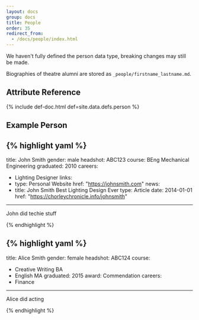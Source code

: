 ```yaml
---
layout: docs
group: docs
title: People
order: 35
redirect_from:
  - /docs/people/index.html
---
```


<div class="box-warning">
  <i class="fa fa-exclamation-triangle"></i> We haven't fully defined the person data type, breaking changes may still be made.
</div>

Biographies of theatre alumni are stored as `_people/firstname_lastname.md`.

## <i class="fa fa-tags"></i> Attribute Reference

{% include def-doc.html def=site.data.defs.person %}

## <i class="octicon octicon-code"></i> Example Person

{% highlight yaml %}
---
title: John Smith
gender: male
headshot: ABC123
course: BEng Mechanical Engineering
graduated: 2010
careers:
  - Lighting Designer
links:
  - type: Personal Website
    href: "https://johnsmith.com"
news:
  - title: John Smith Best Lighting Design Ever
    type: Article
    date: 2014-01-01
    href: "https://chorleychronicle.info/johnsmith"
---

John did techie stuff

{% endhighlight %}

{% highlight yaml %}
---
title: Alice Smith
gender: female
headshot: ABC124
course:
  - Creative Writing BA
  - English MA
graduated: 2015
award: Commendation
careers:
  - Finance
---

Alice did acting

{% endhighlight %}
